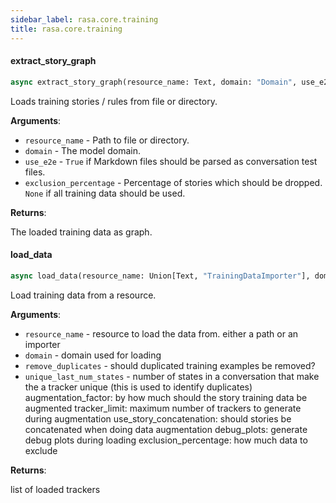 ```yaml
---
sidebar_label: rasa.core.training
title: rasa.core.training
---
```

#### extract\_story\_graph

```python
async extract_story_graph(resource_name: Text, domain: "Domain", use_e2e: bool = False, exclusion_percentage: Optional[int] = None) -> "StoryGraph"
```

Loads training stories / rules from file or directory.

**Arguments**:

- `resource_name` - Path to file or directory.
- `domain` - The model domain.
- `use_e2e` - `True` if Markdown files should be parsed as conversation test files.
- `exclusion_percentage` - Percentage of stories which should be dropped. `None`
  if all training data should be used.
  

**Returns**:

  The loaded training data as graph.

#### load\_data

```python
async load_data(resource_name: Union[Text, "TrainingDataImporter"], domain: "Domain", remove_duplicates: bool = True, unique_last_num_states: Optional[int] = None, augmentation_factor: int = 50, tracker_limit: Optional[int] = None, use_story_concatenation: bool = True, debug_plots: bool = False, exclusion_percentage: Optional[int] = None) -> List["TrackerWithCachedStates"]
```

Load training data from a resource.

**Arguments**:

- `resource_name` - resource to load the data from. either a path or an importer
- `domain` - domain used for loading
- `remove_duplicates` - should duplicated training examples be removed?
- `unique_last_num_states` - number of states in a conversation that make the
  a tracker unique (this is used to identify duplicates)
  augmentation_factor:
  by how much should the story training data be augmented
  tracker_limit:
  maximum number of trackers to generate during augmentation
  use_story_concatenation:
  should stories be concatenated when doing data augmentation
  debug_plots:
  generate debug plots during loading
  exclusion_percentage:
  how much data to exclude
  

**Returns**:

  list of loaded trackers

